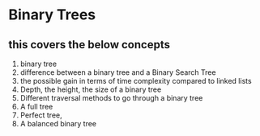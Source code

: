 # Binary Trees 
## this covers the below concepts
1. binary tree
2. difference between a binary tree and a Binary Search Tree
3. the possible gain in terms of time complexity compared to linked lists
4. Depth, the height, the size of a binary tree
5. Different traversal methods to go through a binary tree
6. A full tree
7. Perfect tree,
8. A balanced binary tree

